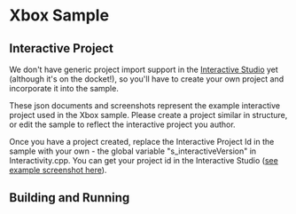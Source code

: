 # Xbox Sample

## Interactive Project

We don't have generic project import support in the [Interactive Studio](https://beam.pro/i/studio) yet (although it's on the docket!), so you'll have to
create your own project and incorporate it into the sample.

These json documents and screenshots represent the example interactive project used
in the Xbox sample. Please create a project similar in structure, or edit the sample
to reflect the interactive project you author.

Once you have a project created, replace the Interactive Project Id in the sample with
your own - the global variable "s_interactiveVersion" in Interactivity.cpp. You can get
your project id in the Interactive Studio ([see example screenshot here](https://github.com/WatchBeam/interactive-sdk-cpp/Samples/Xbox/ExampleProject/Screenshots/interactive_project_id.png)).

## Building and Running